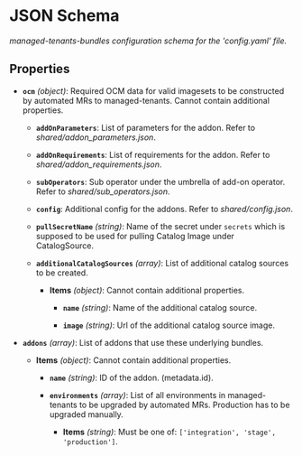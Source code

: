 # JSON Schema


*managed-tenants-bundles configuration schema for the 'config.yaml' file.*


## Properties


- **`ocm`** *(object)*: Required OCM data for valid imagesets to be constructed by automated MRs to managed-tenants. Cannot contain additional properties.

  - **`addOnParameters`**: List of parameters for the addon. Refer to *shared/addon_parameters.json*.

  - **`addOnRequirements`**: List of requirements for the addon. Refer to *shared/addon_requirements.json*.

  - **`subOperators`**: Sub operator under the umbrella of add-on operator. Refer to *shared/sub_operators.json*.

  - **`config`**: Additional config for the addons. Refer to *shared/config.json*.

  - **`pullSecretName`** *(string)*: Name of the secret under `secrets` which is supposed to be used for pulling Catalog Image under CatalogSource.

  - **`additionalCatalogSources`** *(array)*: List of additional catalog sources to be created.

    - **Items** *(object)*: Cannot contain additional properties.

      - **`name`** *(string)*: Name of the additional catalog source.

      - **`image`** *(string)*: Url of the additional catalog source image.

- **`addons`** *(array)*: List of addons that use these underlying bundles.

  - **Items** *(object)*: Cannot contain additional properties.

    - **`name`** *(string)*: ID of the addon. (metadata.id).

    - **`environments`** *(array)*: List of all environments in managed-tenants to be upgraded by automated MRs. Production has to be upgraded manually.

      - **Items** *(string)*: Must be one of: `['integration', 'stage', 'production']`.
